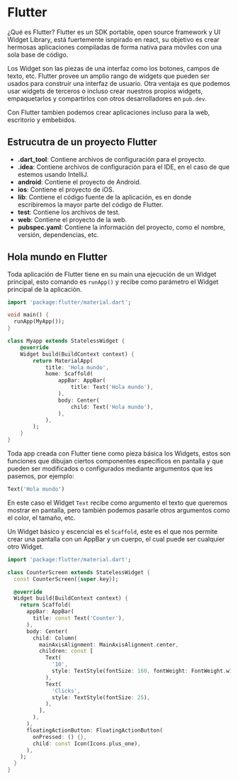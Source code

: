 # Flutter

¿Qué es Flutter? Flutter es un SDK portable, open source framework y UI Widget Library, está fuertemente isnpirado en react, su objetivo es crear hermosas aplicaciones compiladas de forma nativa para móviles con una sola base de código.

Los Widget son las piezas de una interfaz como los botones, campos de texto, etc. Flutter provee un amplio rango de widgets que pueden ser usados para construir una interfaz de usuario. Otra ventaja es que podemos usar widgets de terceros o incluso crear nuestros propios widgets, empaquetarlos y compartirlos con otros desarrolladores en `pub.dev`.

Con Flutter tambien podemos crear aplicaciones incluso para la web, escritorio y embebidos.

## Estrucutra de un proyecto Flutter

- **.dart_tool**: Contiene archivos de configuración para el proyecto.
- **.idea**: Contiene archivos de configuración para el IDE, en el caso de que estemos usando IntelliJ.
- **android**: Contiene el proyecto de Android.
- **ios**: Contiene el proyecto de iOS.
- **lib**: Contiene el código fuente de la aplicación, es en donde escribiremos la mayor parte del código de Flutter.
- **test**: Contiene los archivos de test.
- **web**: Contiene el proyecto de la web.
- **pubspec.yaml**: Contiene la información del proyecto, como el nombre, versión, dependencias, etc.

## Hola mundo en Flutter

Toda aplicación de Flutter tiene en su main una ejecución de un Widget principal, esto comando es `runApp()` y recibe como parámetro el Widget principal de la aplicación.

```dart
import 'package:flutter/material.dart';

void main() {
  runApp(MyApp());
}

class Myapp extends StatelessWidget {
    @override
    Widget build(BuildContext context) {
        return MaterialApp(
            title: 'Hola mundo',
            home: Scaffold(
                appBar: AppBar(
                    title: Text('Hola mundo'),
                ),
                body: Center(
                    child: Text('Hola mundo'),
                ),
            ),
        );
    }
}
```

Toda app creada con Flutter tiene como pieza básica los Widgets, estos son funciones que dibujan ciertos componentes especificos en pantalla y que pueden ser modificados o configurados mediante argumentos que les pasemos, por ejemplo:

```dart
Text('Hola mundo')
```

En este caso el Widget `Text` recibe como argumento el texto que queremos mostrar en pantalla, pero también podemos pasarle otros argumentos como el color, el tamaño, etc.

Un Widget básico y escencial es el `Scaffold`, este es el que nos permite crear una pantalla con un AppBar y un cuerpo, el cual puede ser cualquier otro Widget.

```dart
import 'package:flutter/material.dart';

class CounterScreen extends StatelessWidget {
  const CounterScreen({super.key});

  @override
  Widget build(BuildContext context) {
    return Scaffold(
      appBar: AppBar(
        title: const Text('Counter'),
      ),
      body: Center(
        child: Column(
          mainAxisAlignment: MainAxisAlignment.center,
          children: const [
            Text(
              '10',
              style: TextStyle(fontSize: 160, fontWeight: FontWeight.w100),
            ),
            Text(
              'Clicks',
              style: TextStyle(fontSize: 25),
            ),
          ],
        ),
      ),
      floatingActionButton: FloatingActionButton(
        onPressed: () {},
        child: const Icon(Icons.plus_one),
      ),
    );
  }
}
```